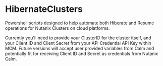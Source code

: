 # HibernateClusters
Powershell scripts designed to help automate both Hiberate and Resume operations for Nutanix Clusters on cloud platforms.

Currently you'll need to provide your ClusterID for the cluster itself, and your Client ID and Client Secret from your API Credential API Key within MCM.  Future versions will accept user provided variables from Calm and potentially fit for receiving Client ID and Secret as credentials from Nutanix Calm.


